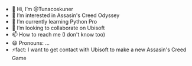 - 👋 Hi, I’m @Tunacoskuner
- 👀 I’m interested in Assasin's Creed Odyssey
- 🌱 I’m currently learning Python Pro
- 💞️ I’m looking to collaborate on Ubisoft
- 📫 How to reach me (I don't know too)
- 😄 Pronouns: ...
- ⚡fact: I want to get contact with Ubisoft to make a new Assasin's Creed Game

<!---
Tunacoskuner/Tunacoskuner is a ✨ special ✨ repository because its `README.md` (this file) appears on your GitHub profile.
You can click the Preview link to take a look at your changes.
--->
